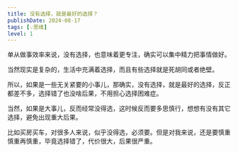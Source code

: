 ```yaml
---
title: 没有选择，就是最好的选择？
publishDate: 2024-08-17
tags: [💡思维]
level: 1
---
```


单从做事效率来说，没有选择，也意味着更专注，确实可以集中精力把事情做好。

当然现实是复杂的，生活中充满着选择，而且有些选择就是死胡同或者绝壁。

所以，如果是一些无关紧要的小事儿，那确实，没有选择，就是最好的选择，反正都差不多，选择错了也没啥后果，不用担心选择困难症。

当然，如果是大事儿，反而经常没得选，这时候反而要多思慎行，想想有没有其它选择，避免出现重大后果。

比如买房买车，对很多人来说，似乎没得选，必须要。但是对我来说，还是要慎重慎重再慎重，毕竟选择错了，代价很大，后果很严重。

